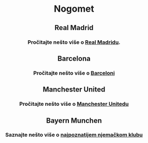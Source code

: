<html>
<head>
<meta charset="UTF-8">
<link rel="stylesheet" type="text/css" href="uređivanje.css>
<title>Nogomet</title>
</head>
<body background="pozadina.png>
	<div class="sve">
		<div class="naslov">
			<h1 align="center" >Nogomet</h1>
		</div>
		<div class="tijelo">
			<p class="link">
				<h2 align="center">Real Madrid</h2>
					<p>
						<h3 align="center"> Pročitajte nešto više o <a href="real madrid.html">Real Madridu</a>.
					</p>
				</p>
			<p>
				<h2 align="center">Barcelona</h2>
				<p>
					<h3 align="center">Pročitajte nešto više o <a href="barcelona.html">Barceloni</a>
			</p>
			<p>
				<h2 align="center">Manchester United</h2>
				<p>
					<h3 align="center">Pročitajte nešto više o <a href="manchester united.html">Manchester Unitedu</a>
			</p>
			<p>
				<h2 align="center">Bayern Munchen</h2>
				<p>
					<h3 align="center"> Saznajte nešto više o <a href="bayern munchen.html"> najpoznatijem njemačkom klubu </a>
			</p>
			</p>
		</div>
		<div class="zaglavlje">
		</div>
	</div>
</body>
</html>
